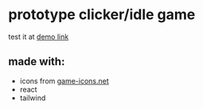 # prototype clicker/idle game

test it at [demo link](https://ericidle.ehicks.net)

## made with:

- icons from [game-icons.net](http://game-icons.net/)
- react
- tailwind
